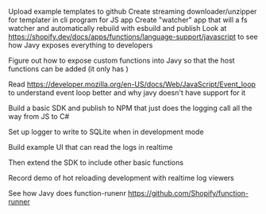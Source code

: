 



Upload example templates to github
Create streaming downloader/unzipper for templater in cli program for JS app
Create "watcher" app that will a fs watcher and automatically rebuild with esbuild and publish
Look at https://shopify.dev/docs/apps/functions/language-support/javascript to see how Javy exposes everything to developers

Figure out how to expose custom functions into Javy so that the host functions can be added (it only has )

Read https://developer.mozilla.org/en-US/docs/Web/JavaScript/Event_loop to understand event loop better and why javy doesn't have support for it

Build a basic SDK and publish to NPM that just does the logging call all the way from JS to C#

Set up logger to write to SQLite when in development mode

Build example UI that can read the logs in realtime

Then extend the SDK to include other basic functions

Record demo of hot reloading development with realtime log viewers

See how Javy does function-runenr https://github.com/Shopify/function-runner